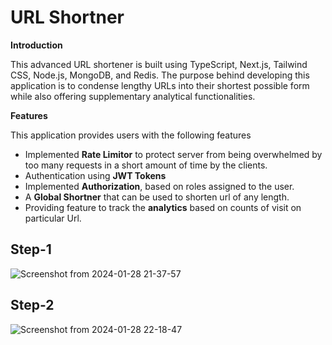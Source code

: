 # URL Shortner

**Introduction**  

This advanced URL shortener is built using TypeScript, Next.js, Tailwind CSS, Node.js, MongoDB, and Redis. The purpose behind developing this application is to condense lengthy URLs into their shortest possible form while also offering supplementary analytical functionalities.

**Features**  

This application provides users with the following features  

- Implemented **Rate Limitor** to protect server from being overwhelmed by too many requests in a short amount of time by the clients.
- Authentication using **JWT Tokens**  
- Implemented **Authorization**, based on roles assigned to the user. 
- A **Global Shortner** that can be used to shorten url of any length.
- Providing feature to track the **analytics** based on counts of visit on particular Url.

## Step-1

![Screenshot from 2024-01-28 21-37-57](https://github.com/DikshakAdhikari/Url-Shortner/assets/69723589/bb204791-a1c9-4b20-9a29-ee3d98aec741)

## Step-2


![Screenshot from 2024-01-28 22-18-47](https://github.com/DikshakAdhikari/Url-Shortner/assets/69723589/ec23e95c-1b6a-4ad9-bd27-aad67e52cb42)



